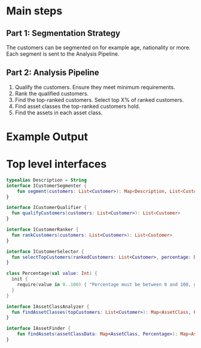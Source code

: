 # Main steps

## Part 1: Segmentation Strategy
The customers can be segmented on for example age, nationality or more.
Each segment is sent to the Analysis Pipeline.

## Part 2: Analysis Pipeline
1. Qualify the customers. Ensure they meet minimum requirements.
2. Rank the qualified customers.
3. Find the top-ranked customers. Select top X% of ranked customers.
4. Find asset classes the top-ranked customers hold.
5. Find the assets in each asset class.


# Example Output

# Top level interfaces
```Kotlin
typealias Description = String
interface ICustomerSegmenter {
    fun segment(customers: List<Customer>): Map<Description, List<Customer>>
}
```


```Kotlin
interface ICustomerQualifier {
  fun qualifyCustomers(customers: List<Customer>): List<Customer>
}
```

```Kotlin
interface ICustomerRanker {
  fun rankCustomers(customers: List<Customer>): List<Customer>
}
```

```Kotlin
interface ICustomerSelector {
  fun selectTopCustomers(rankedCustomers: List<Customer>, percentage: Double): List<Customer>
}
```

```Kotlin
class Percentage(val value: Int) {
  init {
    require(value in 0..100) { "Percentage must be between 0 and 100, got $value" }
  }
}

interface IAssetClassAnalyzer {
  fun findAssetClasses(topCustomers: List<Customer>): Map<AssetClass, Percentage>
}
```

```Kotlin
interface IAssetFinder {
    fun findAssets(assetClassData: Map<AssetClass, Percentage>): Map<AssetClass, List<Asset>>
}
```
